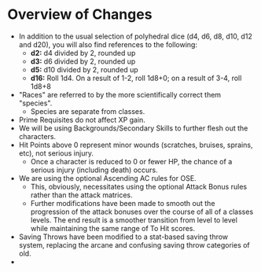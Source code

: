 # Overview of Changes

- In addition to the usual selection of polyhedral dice (d4, d6, d8, d10, d12 and d20), you will also find references to the following:
    - **d2:** d4 divided by 2, rounded up
    - **d3:** d6 divided by 2, rounded up
    - **d5:** d10 divided by 2, rounded up
    - **d16:** Roll 1d4.  On a result of 1-2, roll 1d8+0; on a result of 3-4, roll 1d8+8
- "Races" are referred to by the more scientifically correct them "species".
    - Species are separate from classes.
- Prime Requisites do not affect XP gain.
- We will be using Backgrounds/Secondary Skills to further flesh out the characters.
- Hit Points above 0 represent minor wounds (scratches, bruises, sprains, etc), not serious injury.  
    - Once a character is reduced to 0 or fewer HP, the chance of a serious injury (including death) occurs.
- We are using the optional Ascending AC rules for OSE.
    - This, obviously, necessitates using the optional Attack Bonus rules rather than the attack matrices.
    - Further modifications have been made to smooth out the progression of the attack bonuses over the course of all of a classes levels.  The end result is a smoother transition from level to level while maintaining the same range of To Hit scores.
- Saving Throws have been modified to a stat-based saving throw system, replacing the arcane and confusing saving throw categories of old.
- 
